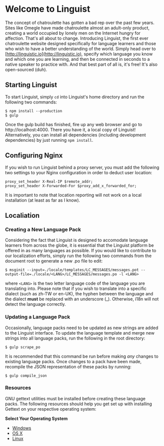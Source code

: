 # Welcome to Linguist

The concept of chatroulette has gotten a bad rep over the past few years. Sites like Omegle have made chatroulette almost an adult-only product, creating a world occupied by lonely men on the Internet hungry for affection. That's all about to change. Introducing Linguist, the first ever chatroulette website designed specifically for language learners and those who wish to have a better understanding of the world. Simply head over to [http://linguistic.io](http://linguistic.io), specify which language you know and which one you are learning, and then be connected in seconds to a native speaker to practice with. And that best part of all is, it's free! It's also open-sourced (duh).

## Starting Linguist

To start Linguist, simply `cd` into Linguist's home directory and run the following two commands:

	$ npm install --production
	$ gulp
		
Once the gulp build has finished, fire up any web browser and go to http://localhost:4000. There you have it, a local copy of Linguist! Alternatively, you can install all dependencies (including development dependencies) by just running `npm install`.

## Configuring Nginx

If you wish to run Linguist behind a proxy server, you must add the following two settings to your Nginx configuration in order to deduct user location:

	proxy_set_header X-Real-IP $remote_addr;
	proxy_set_header X-Forwarded-For $proxy_add_x_forwarded_for;
	
It is important to note that location reporting will not work on a local installation (at least as far as I know).

## Localiation
### Creating a New Language Pack

Considering the fact that Linguist is designed to accomodate language learners from across the globe, it is essential that the Linguist platform be offered in as many languages as possible. If you would like to contribute to our localization efforts, simply run the following two commands from the document root to generate a new .po file to edit:

	$ msginit --input=./locale/templates/LC_MESSAGES/messages.pot --output-file=./locale/<LANG>/LC_MESSAGES/messages.po -l <LANG>

where `<LANG>` is the two letter language code of the language you are translating into. Please note that if you wish to translate into a specific dialect (such as zh-TW or en-UK), the hyphen between the language and the dialect __must__ be replaced with an underscore (_). Otherwise, i18n will not detect the language correctly.

### Updating a Language Pack

Occasionally, language packs need to be updated as new strings are added to the Linguist interface. To update the language template and merge new strings into all language packs, run the following in the root directory:

	$ gulp scrape_po

It is recommended that this command be run before making _any_ changes to existing language packs. Once changes to a pack have been made, recompile the JSON representation of these packs by running:

	$ gulp compile_json

### Resources
GNU gettext utilities must be installed before creating these language packs. The following resources should help you get set up with installing Gettext on your respective operating system: 

**Select Your Operating System**

* [Windows](https://www.nuget.org/packages/Gettext.Tools/)
* [OS X](http://arielvb.readthedocs.org/en/latest/docs/mac/commandline.html#gettext)
* [Linux](https://www.gnu.org/software/gettext/manual/html_node/index.html#SEC_Contents)
